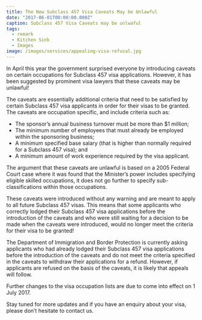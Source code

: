 ```yaml
---
title: The New Subclass 457 Visa Caveats May be Unlawful
date: "2017-06-01T00:00:00.000Z"
caption: Subclass 457 Visa Caveats may be unlwaful
tags: 
  - remark
  - Kitchen Sink
  - Images
image: /images/services/appealing-visa-refusal.jpg
---
```

In April this year the government surprised everyone by introducing caveats on certain occupations
for Subclass 457 visa applications. However, it has been suggested by prominent visa lawyers that
these caveats may be unlawful!

The caveats are essentially additional criteria that need to be satisfied by certain Subclass 457 visa
applicants in order for their visas to be granted. The caveats are occupation specific, and include
criteria such as:

* The sponsor’s annual business turnover must be more than $1 million;
* The minimum number of employees that must already be employed within the
sponsoring business;
* A minimum specified base salary (that is higher than normally required for a Subclass
457 visa); and
* A minimum amount of work experience required by the visa applicant.

The argument that these caveats are unlawful is based on a 2005 Federal Court case where it was
found that the Minister’s power includes specifying eligible skilled occupations, it does not go
further to specify sub-classifications within those occupations.

These caveats were introduced without any warning and are meant to apply to all future Subclass
457 visas. This means that some applicants who correctly lodged their Subclass 457 visa applications
before the introduction of the caveats and who were still waiting for a decision to be made when the
caveats were introduced, would no longer meet the criteria for their visa to be granted!

The Department of Immigration and Border Protection is currently asking applicants who had
already lodged their Subclass 457 visa applications before the introduction of the caveats and do not
meet the criteria specified in the caveats to withdraw their applications for a refund. However, if
applicants are refused on the basis of the caveats, it is likely that appeals will follow.

Further changes to the visa occupation lists are due to come into effect on 1 July 2017.

Stay tuned for more updates and if you have an enquiry about your visa, please don’t hesitate to
contact us.
